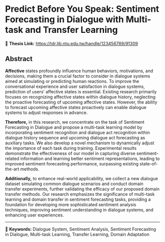 # Predict Before You Speak: Sentiment Forecasting in Dialogue with Multi-task and Transfer Learning

🔗 **Thesis Link:** https://tdr.lib.ntu.edu.tw/handle/123456789/91309

## Abstract
**Affective** states profoundly influence human behaviors, motivations, and decisions, making them a crucial factor to consider in dialogue systems aimed at simulating or predicting human reactions. To improve the conversational experience and user satisfaction in dialogue systems, prediction of users’ affective states is essential. Existing research primarily focuses on recognizing affective states within dialogue history, neglecting the proactive forecasting of upcoming affective states. However, the ability to forecast upcoming affective states proactively can enable dialogue systems to adjust responses in advance.

**Therefore,** in this research, we concentrate on the task of Sentiment Forecasting in Dialogue and propose a multi-task learning model by incorporating sentiment recognition and dialogue act recognition within dialogue history sequence and upcoming dialogue act forecasting as auxiliary tasks. We also develop a novel mechanism to dynamically adjust the importance of each task during training. Experimental results demonstrate the effectiveness of our model in capturing diverse sentiment-related information and learning better sentiment representations, leading to improved sentiment forecasting performance, surpassing existing state-of-the-art methods.

**Additionally,** to enhance real-world applicability, we collect a new dialogue dataset simulating common dialogue scenarios and conduct domain transfer experiments, further validating the efficacy of our proposed domain transfer methods. Our research emphasizes the significance of multi-task learning and domain transfer in sentiment forecasting tasks, providing a foundation for developing more sophisticated sentiment analysis techniques, improving sentiment understanding in dialogue systems, and enhancing user experiences.

---

📌 **Keywords:** Dialogue System, Sentiment Analysis, Sentiment Forecasting in Dialogue, Multi-task Learning, Transfer Learning, Domain Adaptation
